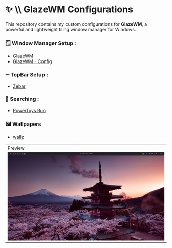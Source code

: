 # ✨ \\\ GlazeWM Configurations

This repository contains my custom configurations for **GlazeWM**, a powerful and lightweight tiling window manager for Windows.

### 🪟 Window Manager Setup :
- [GlazeWM](https://github.com/glzr-io/glazewm)
- [GlazeWM - Config](https://github.com/fr0st-iwnl/glazewm-configs/blob/master/glazewm/config.yaml)

### ➖ TopBar Setup :
- [Zebar](https://github.com/glzr-io/zebar)

### 🔎 Searching :

- [PowerToys Run](https://learn.microsoft.com/en-us/windows/powertoys/run)

### 🖼️ Wallpapers

- [wallz](https://github.com/fr0st-iwnl/wallz)


<div align="center"><table><tr><td>Preview</td></tr><tr><td>
<img src="https://raw.githubusercontent.com/fr0st-iwnl/glazewm-configs/refs/heads/master/assets/thumbnail.png"/></td></tr>
